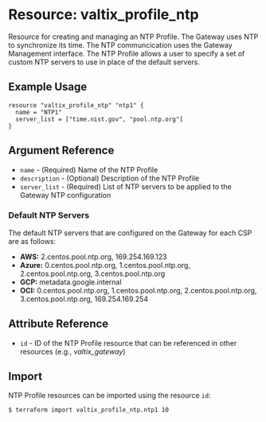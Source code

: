 # Resource: valtix_profile_ntp
Resource for creating and managing an NTP Profile. The Gateway uses NTP to synchronize its time. The NTP communcication uses the Gateway Management interface.  The NTP Profile allows a user to specify a set of custom NTP servers to use in place of the default servers.

## Example Usage
```hcl
resource "valtix_profile_ntp" "ntp1" {
  name = "NTP1"
  server_list = ["time.nist.gov", "pool.ntp.org"]
}
```

## Argument Reference
* `name` - (Required) Name of the NTP Profile
* `description` - (Optional) Description of the NTP Profile
* `server_list` - (Required) List of NTP servers to be applied to the Gateway NTP configuration

### Default NTP Servers
The default NTP servers that are configured on the Gateway for each CSP are as follows:

* **AWS:**  2.centos.pool.ntp.org, 169.254.169.123
* **Azure:** 0.centos.pool.ntp.org, 1.centos.pool.ntp.org, 2.centos.pool.ntp.org, 3.centos.pool.ntp.org
* **GCP:** metadata.google.internal
* **OCI:** 0.centos.pool.ntp.org, 1.centos.pool.ntp.org, 2.centos.pool.ntp.org, 3.centos.pool.ntp.org, 169.254.169.254

## Attribute Reference
* `id` - ID of the NTP Profile resource that can be referenced in other resources (e.g., *valtix_gateway*)

## Import
NTP Profile resources can be imported using the resource `id`:

```hcl
$ terraform import valtix_profile_ntp.ntp1 10
```
